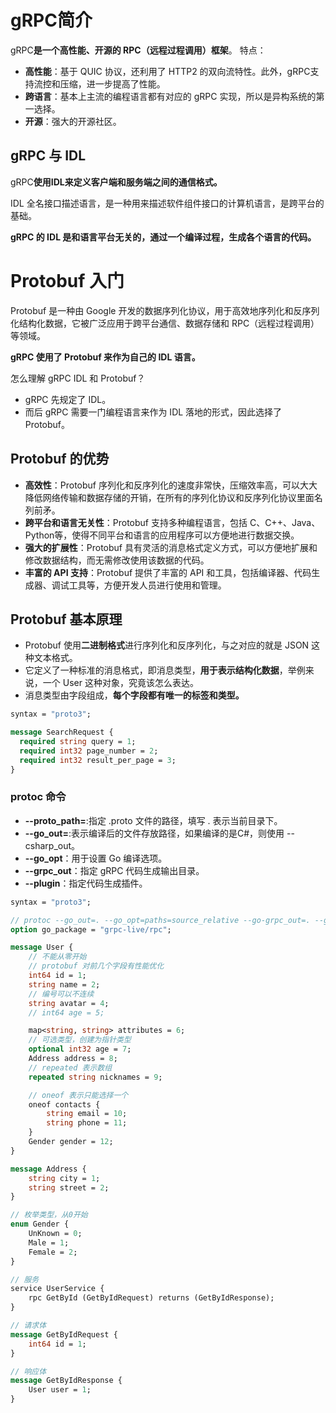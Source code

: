 # gRPC简介

gRPC**是一个高性能、开源的 RPC（远程过程调用）框架**。
特点：
- **高性能**：基于 QUIC 协议，还利用了 HTTP2 的双向流特性。此外，gRPC支持流控和压缩，进一步提高了性能。
- **跨语言**：基本上主流的编程语言都有对应的 gRPC 实现，所以是异构系统的第一选择。
- **开源**：强大的开源社区。

## gRPC 与 IDL
gRPC**使用IDL来定义客户端和服务端之间的通信格式。**

IDL 全名接口描述语言，是一种用来描述软件组件接口的计算机语言，是跨平台的基础。

**gRPC 的 IDL 是和语言平台无关的，通过一个编译过程，生成各个语言的代码。**


# Protobuf 入门
Protobuf 是一种由 Google 开发的数据序列化协议，用于高效地序列化和反序列化结构化数据，它被广泛应用于跨平台通信、数据存储和 RPC（远程过程调用）等领域。

**gRPC 使用了 Protobuf 来作为自己的 IDL 语言。**

怎么理解 gRPC IDL 和 Protobuf？
- gRPC 先规定了 IDL。
- 而后 gRPC 需要一门编程语言来作为 IDL 落地的形式，因此选择了 Protobuf。


## Protobuf 的优势
- **高效性**：Protobuf 序列化和反序列化的速度非常快，压缩效率高，可以大大降低网络传输和数据存储的开销，在所有的序列化协议和反序列化协议里面名列前矛。
- **跨平台和语言无关性**：Protobuf 支持多种编程语言，包括 C、C++、Java、Python等，使得不同平台和语言的应用程序可以方便地进行数据交换。
- **强大的扩展性**：Protobuf 具有灵活的消息格式定义方式，可以方便地扩展和修改数据结构，而无需修改使用该数据的代码。
- **丰富的 API 支持**：Protobuf 提供了丰富的 API 和工具，包括编译器、代码生成器、调试工具等，方便开发人员进行使用和管理。

## Protobuf 基本原理
- Protobuf 使用**二进制格式**进行序列化和反序列化，与之对应的就是 JSON 这种文本格式。
- 它定义了一种标准的消息格式，即消息类型，**用于表示结构化数据**，举例来说，一个 User 这种对象，究竟该怎么表达。
- 消息类型由字段组成，**每个字段都有唯一的标签和类型。**
```protobuf
syntax = "proto3";

message SearchRequest {
  required string query = 1;
  required int32 page_number = 2;
  required int32 result_per_page = 3;
}
```

### protoc 命令
- **--proto_path=**:指定 .proto 文件的路径，填写 . 表示当前目录下。
- **--go_out=**:表示编译后的文件存放路径，如果编译的是C#，则使用 --csharp_out。
- **--go_opt**：用于设置 Go 编译选项。
- **--grpc_out**：指定 gRPC 代码生成输出目录。
- **--plugin**：指定代码生成插件。

```protobuf
syntax = "proto3";

// protoc --go_out=. --go_opt=paths=source_relative --go-grpc_out=. --go-grpc_opt=paths=source_relative user.proto
option go_package = "grpc-live/rpc";

message User {
    // 不能从零开始
    // protobuf 对前几个字段有性能优化
    int64 id = 1;
    string name = 2;
    // 编号可以不连续
    string avatar = 4;
    // int64 age = 5;

    map<string, string> attributes = 6;
    // 可选类型，创建为指针类型
    optional int32 age = 7;
    Address address = 8;
    // repeated 表示数组
    repeated string nicknames = 9;

    // oneof 表示只能选择一个
    oneof contacts {
        string email = 10;
        string phone = 11;
    }
    Gender gender = 12;
}

message Address {
    string city = 1;
    string street = 2;
}

// 枚举类型，从0开始
enum Gender {
    UnKnown = 0;
    Male = 1;
    Female = 2;
}

// 服务
service UserService {
    rpc GetById (GetByIdRequest) returns (GetByIdResponse);
}

// 请求体
message GetByIdRequest {
    int64 id = 1;
}

// 响应体
message GetByIdResponse {
    User user = 1;
}
```